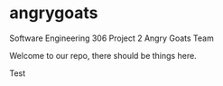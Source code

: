 # angrygoats
Software Engineering 306 Project 2 Angry Goats Team

Welcome to our repo, there should be things here.

Test
